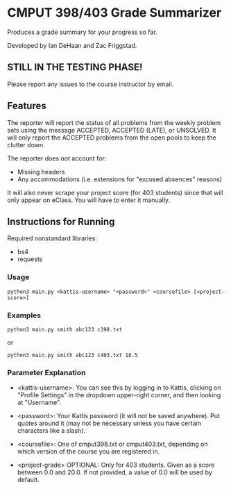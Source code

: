# CMPUT 398/403 Grade Summarizer

Produces a grade summary for your progress so far.

Developed by Ian DeHaan and Zac Friggstad.

## STILL IN THE TESTING PHASE!
Please report any issues to the course instructor by email.

## Features
The reporter will report the status of all problems from the weekly problem sets using the message ACCEPTED, ACCEPTED (LATE), or UNSOLVED. It will only report the ACCEPTED problems from the open pools to keep the clutter down.

The reporter does *not* account for:
* Missing headers
* Any accommodations (i.e. extensions for "excused absences" reasons)

It will also never scrape your project score (for 403 students) since that will only appear on eClass. You will have to enter it manually.

## Instructions for Running

Required nonstandard libraries:
* bs4
* requests

### Usage

    python3 main.py <kattis-username> "<password>" <coursefile> [<project-score>]

### Examples

    python3 main.py smith abc123 c398.txt

or

    python3 main.py smith abc123 c403.txt 18.5

### Parameter Explanation
* \<kattis-username\>:
You can see this by logging in to Kattis, clicking on "Profile Settings" in the dropdown upper-right corner, and then looking at "Username".

* \<password\>:
Your Kattis password (it will not be saved anywhere). Put quotes around it (may not be necessary unless you have certain characters like a slash).

* \<coursefile\>:
One of cmput398.txt or cmput403.txt, depending on which version of the course you are registered in.

* \<project-grade\> OPTIONAL:
Only for 403 students. Given as a score between 0.0 and 20.0. If not provided, a value of 0.0 will be used by default.
